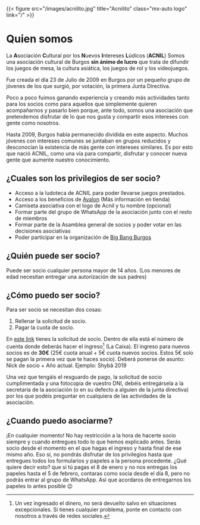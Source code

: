 ---
---

{{< figure src="/images/acnilito.jpg" title="Acnilito" class="mx-auto logo" link="/" >}}

# Quien somos

La **A**sociación **C**ultural por los **N**uevos **I**ntereses **L**údicos (**ACNIL**) Somos una asociación cultural de Burgos **sin ánimo de lucro** que trata de difundir los juegos de mesa, la cultura asiática, los juegos de rol y los videojuegos.

Fue creada el día 23 de Julio de 2009 en Burgos por un pequeño grupo de jóvenes de los que surgió, por votación, la primera Junta Directiva.

Poco a poco fuimos ganando experiencia y creando más actividades tanto para los socios como para aquellos que simplemente quieren acompañarnos y pasarlo bien porque, ante todo, somos una asociación que pretendemos disfrutar de lo que nos gusta y compartir esos intereses con gente como nosotros.

Hasta 2009, Burgos había permanecido dividida en este aspecto. Muchos jóvenes con intereses comunes se juntaban en grupos reducidos y desconocían la existencia de más gente con intereses similares. Es por esto que nació ACNIL, como una vía para compartir, disfrutar y conocer nueva gente que aumente nuestro conocimiento.

## ¿Cuales son los privilegios de ser socio?

- Acceso a la ludoteca de ACNIL para poder llevarse juegos prestados.
- Acceso a los beneficios de [Avalon](https://avalonburgos.es) (Más información en tienda)
- Camiseta asociativa con el logo de Acnil y tu nombre (opcional)
- Formar parte del grupo de WhatsApp de la asociación junto con el resto de miembros
- Formar parte de la Asamblea general de socios y poder votar en las decisiones asociativas
- Poder participar en la organización de [Big Bang Burgos](../jornadas)

## ¿Quién puede ser socio?

Puede ser socio cualquier persona mayor de 14 años. (Los menores de edad necesitan entregar una autorización de sus padres)

## ¿Cómo puedo ser socio?

Para ser socio se necesitan dos cosas:

1. Rellenar la solicitud de socio.
2. Pagar la cuota de socio.

En [este link](./inscripcion.pdf) tienes la solicitud de socio. Dentro de ella está el número de cuenta donde deberás hacer el ingreso[^1] (La Caixa). El ingreso para nuevos socios es de **30€** (25€ cuota anual + 5€ cuota nuevos socios. Estos 5€ solo se pagan la primera vez que te haces socio). Deberá ponerse de asunto: Nick de socio + Año actual. Ejemplo: Shybâ 2019

Una vez que tengáis el resguardo de pago, la solicitud de socio cumplimentada y una fotocopia de vuestro DNI, debéis entregársela a la secretaria de la asociación (o en su defecto a alguien de la junta directiva) por los que podéis preguntar en cualquiera de las actividades de la asociación.

## ¿Cuando puedo asociarme?

¡En cualquier momento! No hay restricción a la hora de hacerte socio siempre y cuando entregues todo lo que hemos explicado antes. Serás socio desde el momento en el que hagas el ingreso y hasta final de ese mismo año. Eso sí, no pondrás disfrutar de los privilegios hasta que entregues todos los formularios y papeles a la persona procedente. ¿Qué quiere decir esto? que si tú pagas el 8 de enero y no nos entregas los papeles hasta el 5 de febrero, contaras como socia desde el día 8, pero no podrás entrar al grupo de WhatsApp. Así que acordaros de entregarnos los papeles lo antes posible 😉

[^1]: Un vez ingresado el dinero, no será devuelto salvo en situaciones excepcionales. Si tienes cualquier problema, ponte en contacto con nosotros a través de redes sociales.
